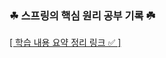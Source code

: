 ### ☘ 스프링의 핵심 원리 공부 기록 ☘️
[[ 학습 내용 요약 정리 링크 ✅ ]](https://ukym-tistory.tistory.com/entry/Spring-%EC%8A%A4%ED%94%84%EB%A7%81-%ED%95%B5%EC%8B%AC%EC%9B%90%EB%A6%AC%EA%B8%B0%EB%B3%B8%ED%8E%B8-%EC%99%84%EA%B0%95-%ED%9B%84-%EC%9A%94%EC%95%BD)
